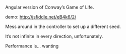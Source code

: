 Angular version of Conway’s Game of Life.

demo: http://jsfiddle.net/eB4k6/2/

Mess around in the controller to set up a different seed.

It’s not infinite in every direction, unfortunately.

Performance is… wanting
